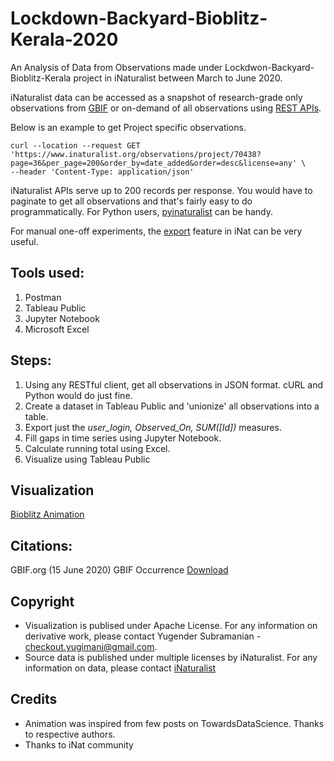 # Lockdown-Backyard-Bioblitz-Kerala-2020
An Analysis of Data from Observations made under Lockdwon-Backyard-Bioblitz-Kerala project in iNaturalist between March to June 2020. 

iNaturalist data can be accessed as a snapshot of research-grade only observations from [GBIF](https://www.gbif.org/publisher/28eb1a3f-1c15-4a95-931a-4af90ecb574d) or on-demand of all observations using [REST APIs](https://www.inaturalist.org/pages/api+reference). 

Below is an example to get Project specific observations. 
```curl
curl --location --request GET 'https://www.inaturalist.org/observations/project/70438?page=36&per_page=200&order_by=date_added&order=desc&license=any' \
--header 'Content-Type: application/json'
```

iNaturalist APIs serve up to 200 records per response. You would have to paginate to get all observations and that's fairly easy to do programmatically. For Python users, [pyinaturalist](https://github.com/niconoe/pyinaturalist) can be handy. 

For manual one-off experiments, the [export](https://www.inaturalist.org/observations/export) feature in iNat can be very useful. 

## Tools used:
1. Postman
1. Tableau Public
1. Jupyter Notebook
1. Microsoft Excel

## Steps:
1. Using any RESTful client, get all observations in JSON format. cURL and Python would do just fine. 
1. Create a dataset in Tableau Public and 'unionize' all observations into a table. 
1. Export just the *user_login, Observed_On, SUM([Id])* measures. 
1. Fill gaps in time series using Jupyter Notebook.
1. Calculate running total using Excel.
1. Visualize using Tableau Public

## Visualization
[Bioblitz Animation](https://public.tableau.com/profile/yugender.subramanian#!/vizhome/Lockdwon-Backyard-Bioblitz-Kerala-2020/ObserversLeaderboard)

## Citations:
GBIF.org (15 June 2020) GBIF Occurrence [Download](https://doi.org/10.15468/dl.kdespa)

## Copyright
* Visualization is publised under Apache License. For any information on derivative work, please contact Yugender Subramanian - checkout.yugimani@gmail.com. 
* Source data is published under multiple licenses by iNaturalist. For any information on data, please contact [iNaturalist](https://www.inaturalist.org/pages/help)

## Credits
* Animation was inspired from few posts on TowardsDataScience. Thanks to respective authors. 
* Thanks to iNat community

